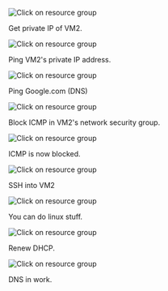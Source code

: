 <p>
<img src="https://i.imgur.com/zbYATuy.png" alt="Click on resource group"/>
</p>

Get private IP of VM2.

<p>
<img src="https://i.imgur.com/GNMf6W2.png" alt="Click on resource group"/>
</p>

Ping VM2's private IP address.

<p>
<img src="https://i.imgur.com/5Nck1Sl.png" alt="Click on resource group"/>
</p>

Ping Google.com (DNS)

<p>
<img src="https://i.imgur.com/PvpQ30R.png" alt="Click on resource group"/>
</p>

Block ICMP in VM2's network security group. 

<p>
<img src="https://i.imgur.com/yrjWPXQ.png" alt="Click on resource group"/>
</p>

ICMP is now blocked.

<p>
<img src="https://i.imgur.com/xRD9rYY.png" alt="Click on resource group"/>
</p>

SSH into VM2

<p>
<img src="https://i.imgur.com/UE9Zv80.png" alt="Click on resource group"/>
</p>

You can do linux stuff.

<p>
<img src="https://i.imgur.com/e1YuN5r.png" alt="Click on resource group"/>
</p>

Renew DHCP.

<p>
<img src="https://i.imgur.com/xNcDmn4.png" alt="Click on resource group"/>
</p>

DNS in work.
